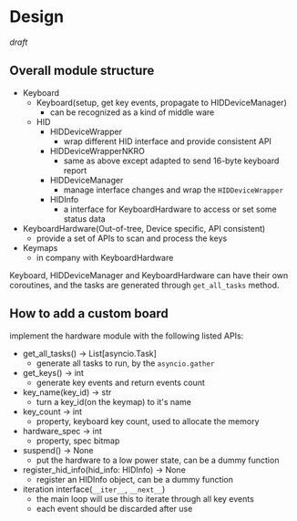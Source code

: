 # Design

*draft*

## Overall module structure

- Keyboard
    - Keyboard(setup, get key events, propagate to HIDDeviceManager)
        - can be recognized as a kind of middle ware
    - HID
        - HIDDeviceWrapper
            - wrap different HID interface and provide consistent API
        - HIDDeviceWrapperNKRO
            - same as above except adapted to send 16-byte keyboard report
        - HIDDeviceManager
            - manage interface changes and wrap the `HIDDeviceWrapper`
        - HIDInfo
            - a interface for KeyboardHardware to access or set some status data
- KeyboardHardware(Out-of-tree, Device specific, API consistent)
    - provide a set of APIs to scan and process the keys
- Keymaps
    - in company with KeyboardHardware

Keyboard, HIDDeviceManager and KeyboardHardware can have their own coroutines, and the tasks are generated through `get_all_tasks` method.


## How to add a custom board

implement the hardware module with the following listed APIs:

- get_all_tasks() -> List[asyncio.Task]
    - generate all tasks to run, by the `asyncio.gather`
- get_keys() -> int
    - generate key events and return events count
- key_name(key_id) -> str
    - turn a key_id(on the keymap) to it's name
- key_count -> int
    - property, keyboard key count, used to allocate the memory
- hardware_spec -> int
    - property, spec bitmap
- suspend() -> None
    - put the hardware to a low power state, can be a dummy function
- register_hid_info(hid_info: HIDInfo) -> None
    - register an HIDInfo object, can be a dummy function
- iteration interface(`__iter__`, `__next__`)
    - the main loop will use this to iterate through all key events
    - each event should be discarded after use

